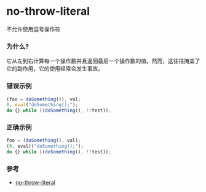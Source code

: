 # no-throw-literal

不允许使用逗号操作符

### 为什么?

它从左到右计算每一个操作数并且返回最后一个操作数的值。然而，这往往掩盖了它的副作用，它的使用经常会发生事故。

### 错误示例

```js
(foo = doSomething()), val;
0, eval("doSomething();");
do {} while ((doSomething(), !!test));
```

### 正确示例

```js
foo = (doSomething(), val);
(0, eval)("doSomething();");
do {} while ((doSomething(), !!test));
```

### 参考

- [no-throw-literal](https://eslint.org/docs/rules/no-throw-literal)
